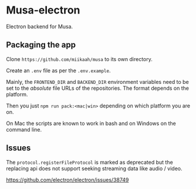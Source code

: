 # Musa-electron

Electron backend for Musa.

## Packaging the app

Clone `https://github.com/miikaah/musa` to its own directory.

Create an `.env` file as per the `.env.example`.

Mainly, the `FRONTEND_DIR` and `BACKEND_DIR` environment variables need to be set to the _absolute_ file URLs of the repositories. The format depends on the platform.

Then you just `npm run pack:<mac|win>` depending on which platform you are on.

On Mac the scripts are known to work in bash and on Windows on the command line.

## Issues

The `protocol.registerFileProtocol` is marked as deprecated but the replacing api does not support seeking streaming data like audio / video.

https://github.com/electron/electron/issues/38749
